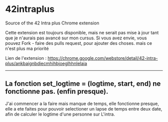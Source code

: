 # 42intraplus
Source of the 42 Intra plus Chrome extension

Cette extension est toujours disponible, mais ne serait pas mise à jour tant que je n'aurais pas avancé sur mon cursus.
Si vous avez envie, vous pouvez Fork - faire des pulls request, pour ajouter des choses. 
mais ce n'est plus ma priorité

Lien de l'extension : https://chrome.google.com/webstore/detail/42-intra-plus/ankbaignbdiecmhihbjoeglhhnlelaia

---

## La fonction set_logtime = (logtime, start, end) ne fonctionne pas. (enfin presque).

J'ai commencer a la faire mais manque de temps, elle fonctionne presque, elle a ete faites pour pouvoir selectioner un lapse de temps entre deux date, afin de calculer le logtime d'une personne sur L'intra.
